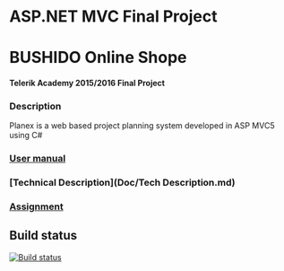 # ASP.NET MVC Final Project

# BUSHIDO Online Shope
#### Telerik Academy 2015/2016 Final Project

### Description
Planex is a web based project planning system developed in ASP MVC5 using C#

### [User manual](Doc/UserManual.md)

### [Technical Description](Doc/Tech Description.md)

### [Assignment](Doc/Assignment.md)


## Build status
[![Build status](https://ci.appveyor.com/api/projects/status/jixyimnbxqi5d6ys?svg=true)](https://ci.appveyor.com/project/TodorDakov/mvc-project)

